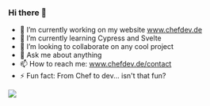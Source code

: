 ### Hi there 👋



- 🔭 I’m currently working on my website www.chefdev.de
- 🌱 I’m currently learning Cypress and Svelte
- 👯 I’m looking to collaborate on any cool project
- 💬 Ask me about anything
- 📫 How to reach me: www.chefdev.de/contact
- ⚡ Fun fact: From Chef to dev... isn't that fun?



<img
  align="center"
  src="https://github-readme-stats.vercel.app/api/?username=lil-youn&theme=dracula&show_icons=true"
/>
